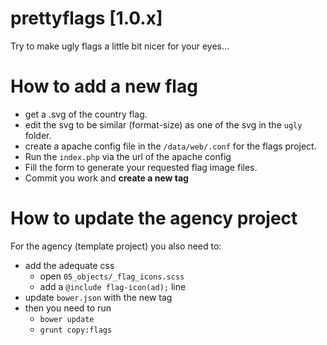 prettyflags [1.0.x]
===========

Try to make ugly flags a little bit nicer for your eyes...


# How to add a new flag

- get a .svg of the country flag.
- edit the svg to be similar (format-size) as one of the svg in the `ugly` folder.
- create a apache config file in the `/data/web/.conf` for the flags project.
- Run the `index.php` via the url of the apache config
- Fill the form to generate your requested flag image files.
- Commit you work and **create a new tag**

# How to update the agency project

For the agency (template project) you also need to:
- add the adequate css
	- open `05_objects/_flag_icons.scss`
	- add a `@include flag-icon(ad);` line
- update `bower.json` with the new tag
- then you need to run
	- `bower update`
	- `grunt copy:flags`

